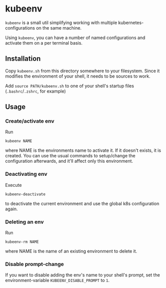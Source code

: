 # kubeenv
`kubeenv` is a small util simplifying working with multiple
kubernetes-configurations on the same machine.

Using `kubeenv`, you can have a number of named configurations and activate them
on a per terminal basis.

## Installation
Copy `kubeenv.sh` from this directory somewhere to your filesystem.
Since it modifies the environment of your shell, it needs to be sources to work.

Add `source PATH/kubeenv.sh` to one of your shell's startup files
(`.bashrc`/`.zshrc`, for example)

## Usage
### Create/activate env

Run

```
kubeenv NAME
```

where NAME is the environments name to activate it. If it doesn't exists, it is
created.
You can use the usual commands to setup/change the configuration afterwards, and
it'll affect only this environment.

### Deactivating env
Execute

```
kubeenv-deactivate
```

to deactivate the current environment and use the global k8s configuration again.

### Deleting an env
Run

```
kubeenv-rm NAME
```

where NAME is the name of an existing environment to delete it.

### Disable prompt-change
If you want to disable adding the env's name to your shell's prompt, set the
environment-variable `KUBEENV_DISABLE_PROMPT` to `1`.
